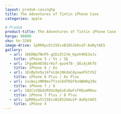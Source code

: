 ```yaml
---
layout: produk-casinghp
title: The Adventures of Tintin iPhone Case
categories: apple

# Produk
product-title: The Adventures of Tintin iPhone Case
harga: 90000
sku: hn-3260
image-drive: 1pRR0yu5t2SEsvB1852kOu1P-AoRytAE5
gallery:
  - url: 1KERNpfNnP5-g2ExZt2Ym_Kpnh9KE3oJv
    title: iPhone 5 / 5s / SE
  - url: 1FgwAb4E50zrKof-quo478-_GEcAjAkfb
    title: iPhone 6 / 6s
  - url: 1EsByho9y14fxLQejNkdaCAyuwoFktVS2
    title: iPhone 6 Plus / 6s Plus
  - url: 1subwjzNR0mvTTzvC6dTKQf0xQWmRqJ9o
    title: iPhone 7 / 8
  - url: 1Q2CsVQGdzRXUo9gGxEsRwFzFRQueMOeu
    title: iPhone 7 Plus / 8 Plus
  - url: 1pRR0yu5t2SEsvB1852kOu1P-AoRytAE5
    title: iPhone X
---
```

